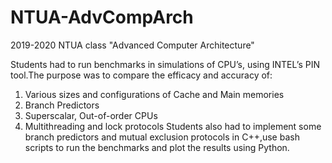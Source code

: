 # NTUA-AdvCompArch
2019-2020 NTUA class "Advanced Computer Architecture"

Students had to run benchmarks in simulations of CPU’s, using INTEL’s PIN
tool.The purpose was to compare the efficacy and accuracy of:
1) Various sizes and configurations of Cache and Main memories
2) Branch Predictors
3) Superscalar, Out-of-order CPUs
4) Multithreading and lock protocols
Students also had to implement some branch predictors and mutual exclusion
protocols in C++,use bash scripts to run the benchmarks and plot the results
using Python.
